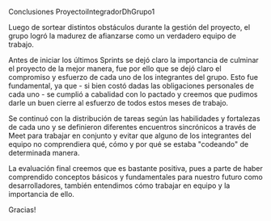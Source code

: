 Conclusiones ProyectoiIntegradorDhGrupo1

Luego de sortear distintos obstáculos durante la gestión del proyecto, el grupo logró la madurez de afianzarse como un verdadero equipo de trabajo.

Antes de iniciar los últimos Sprints se dejó claro la importancia de culminar el proyecto de la mejor manera, fue por ello que se dejó claro el compromiso y esfuerzo de cada uno de los integrantes del grupo. Esto fue fundamental, ya que - si bien costó dadas las obligaciones personales de cada uno - se cumplió a cabalidad con lo pactado y creemos que pudimos darle un buen cierre al esfuerzo de todos estos meses de trabajo.

Se continuó con la distribución de tareas según las habilidades y fortalezas de cada uno y se definieron diferentes encuentros sincrónicos a través de Meet para trabajar en conjunto y evitar que alguno de los integrantes del equipo no comprendiera qué, cómo y por qué se estaba "codeando" de determinada manera.

La evaluación final creemos que es bastante positiva, pues a parte de haber comprendido conceptos básicos y fundamentales para nuestro futuro como desarrolladores, también entendimos cómo trabajar en equipo y la importancia de ello.

Gracias!